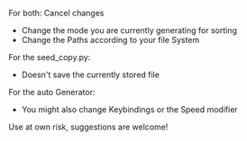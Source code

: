 For both:      Cancel changes

- Change the mode you are currently generating for sorting
- Change the Paths according to your file System

For the seed_copy.py:
- Doesn't save the currently stored file

For the auto Generator:
- You might also change Keybindings or the Speed modifier



Use at own risk, suggestions are welcome!
